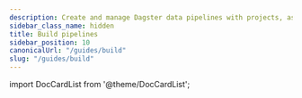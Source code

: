 ```yaml
---
description: Create and manage Dagster data pipelines with projects, assets, resources, partitions and backfills, Dagster pipes, IO managers, ops, and jobs.
sidebar_class_name: hidden
title: Build pipelines
sidebar_position: 10
canonicalUrl: "/guides/build"
slug: "/guides/build"
---
```


import DocCardList from '@theme/DocCardList';

<DocCardList />
